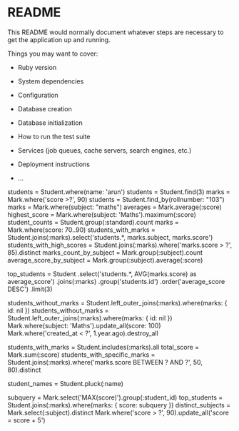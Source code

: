 # README

This README would normally document whatever steps are necessary to get the
application up and running.

Things you may want to cover:

* Ruby version

* System dependencies

* Configuration

* Database creation

* Database initialization

* How to run the test suite

* Services (job queues, cache servers, search engines, etc.)

* Deployment instructions

* ...


students = Student.where(name: 'arun')
students = Student.find(3)
marks = Mark.where('score >?', 90)
students =  Student.find_by(rollnumber: "103")
marks = Mark.where(subject: "maths")
averages = Mark.average(:score)
highest_score = Mark.where(subject: 'Maths').maximum(:score)
student_counts = Student.group(:standard).count
marks = Mark.where(score: 70..90)
students_with_marks = Student.joins(:marks).select('students.*, marks.subject, marks.score')
students_with_high_scores = Student.joins(:marks).where('marks.score > ?', 85).distinct
marks_count_by_subject = Mark.group(:subject).count
average_score_by_subject = Mark.group(:subject).average(:score)

top_students = Student
  .select('students.*, AVG(marks.score) as average_score')
  .joins(:marks)
  .group('students.id')
  .order('average_score DESC')
  .limit(3)

students_without_marks = Student.left_outer_joins(:marks).where(marks: { id: nil })
students_without_marks = Student.left_outer_joins(:marks).where(marks: { id: nil })
Mark.where(subject: 'Maths').update_all(score: 100)
Mark.where('created_at < ?', 1.year.ago).destroy_all

students_with_marks = Student.includes(:marks).all
total_score = Mark.sum(:score)
students_with_specific_marks = Student.joins(:marks).where('marks.score BETWEEN ? AND ?', 50, 80).distinct

student_names = Student.pluck(:name)

subquery = Mark.select('MAX(score)').group(:student_id)
top_students = Student.joins(:marks).where(marks: { score: subquery })
distinct_subjects = Mark.select(:subject).distinct
Mark.where('score > ?', 90).update_all('score = score + 5')

